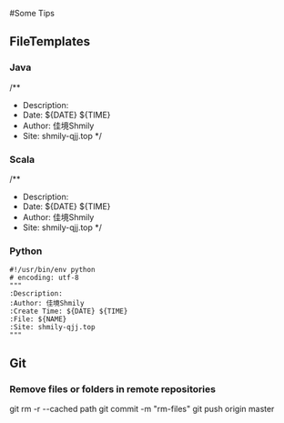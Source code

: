 #Some Tips

## FileTemplates
### Java
/**
 * Description: 
 * Date: ${DATE} ${TIME}
 * Author: 佳境Shmily
 * Site: shmily-qjj.top
 */
 
### Scala
/**
 * Description: 
 * Date: ${DATE} ${TIME}
 * Author: 佳境Shmily
 * Site: shmily-qjj.top
 */
 
### Python
```
#!/usr/bin/env python
# encoding: utf-8
"""
:Description:
:Author: 佳境Shmily
:Create Time: ${DATE} ${TIME}
:File: ${NAME}
:Site: shmily-qjj.top
"""
```

## Git
### Remove files or folders in remote repositories
git rm -r --cached path
git commit -m "rm-files"
git push origin master
